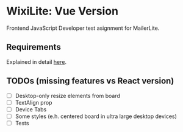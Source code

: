 # WixiLite: Vue Version

Frontend JavaScript Developer test asignment for MailerLite.

## Requirements

Explained in detail [here]([url](https://github.com/juandc/wixilite?tab=readme-ov-file#requirements)).

## TODOs (missing features vs React version)

- [ ] Desktop-only resize elements from board
- [ ] TextAlign prop
- [ ] Device Tabs
- [ ] Some styles (e.h. centered board in ultra large desktop devices)
- [ ] Tests
